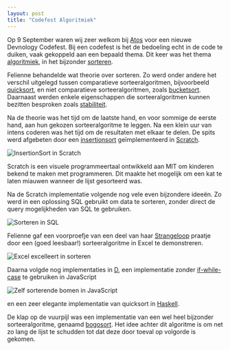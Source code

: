 ```yaml
---
layout: post
title: "Codefest Algoritmiek"
---
```


Op 9 September waren wij zeer welkom bij [Atos](http://nl.atos.net/nl-nl/home.html "Homepage van Atos") voor een nieuwe Devnology Codefest. Bij een codefest is het de bedoeling echt in de code te duiken, vaak gekoppeld aan een bepaald thema. Dit keer was het thema [algoritmiek](http://nl.wikipedia.org/wiki/Algoritme "Wikipedia over algorithmes"), in het bijzonder [sorteren](http://en.wikipedia.org/wiki/Sorting_algorithm "Wikipeidia over sorteer algorithmes").

Felienne behandelde wat theorie over sorteren. Zo werd onder andere het verschil uitgelegd tussen comparatieve sorteeralgoritmen, bijvoorbeeld [quicksort](http://en.wikipedia.org/wiki/Quicksort "Wikipedia over quicksort"), en niet comparatieve sorteeralgoritmen, zoals [bucketsort](http://en.wikipedia.org/wiki/Bucket_sort "Wikipedia over bucketsort"). Daarnaast werden enkele eigenschappen die sorteeralgoritmen kunnen bezitten besproken zoals [stabiliteit](http://en.wikipedia.org/wiki/Sorting_algorithm#Stability "Wikipedia over stabiliteit van sorteeralgorithmen").

Na de theorie was het tijd om de laatste hand, en voor sommige de eerste hand, aan hun gekozen sorteeralgoritme te leggen. Na een klein uur van intens coderen was het tijd om de resultaten met elkaar te delen. De spits werd afgebeten door een [insertionsort](http://en.wikipedia.org/wiki/Insertion_sort "Wikipedia on insertionsort") geïmplementeerd in [Scratch](http://scratch.mit.edu/ "Homepage of Scratch").

![InsertionSort in Scratch](http://devnology.nl/images/stories/articles/codefest.sorteren/scratch.jpg "InsertionSort in Scratch")

Scratch is een visuele programmeertaal ontwikkeld aan MIT om kinderen bekend te maken met programmeren. Dit maakte het mogelijk om een kat te laten miauwen wanneer de lijst gesorteerd was.

Na de Scratch implementatie volgende nog vele even bijzondere ideeën. Zo werd in een oplossing SQL gebruikt om data te sorteren, zonder direct de query mogelijkheden van SQL te gebruiken.

![Sorteren in SQL](http://devnology.nl/images/stories/articles/codefest.sorteren/sql.jpg "Sorteren in SQL")

Felienne gaf een voorproefje van een deel van haar [Strangeloop](https://www.youtube.com/watch?v=0CKru5d4GPk&amp;feature=youtu.be&amp;a "Strangeloop video of Felienne on Youtube") praatje door een (goed leesbaar!) sorteeralgoritme in Excel te demonstreren. 

![Excel excelleert in sorteren](http://devnology.nl/images/stories/articles/codefest.sorteren/excel.jpg "Excel excelleert in sorteren")

Daarna volgde nog implementaties in [D](http://dlang.org/ "Homepage of D programming language"), een implementatie zonder [if-while-case](https://github.com/dvberkel/devnology-sorting "devnology-sorting on GitHub") te gebruiken in JavaScript

![Zelf sorterende bomen in JavaScript](http://devnology.nl/images/stories/articles/codefest.sorteren/javascript_1.jpg "Zelf sorterende bomen in JavaScript")

en een zeer elegante implementatie van quicksort in [Haskell](http://www.haskell.org/haskellwiki/Haskell "Homepage of the programming language Haskell").

De klap op de vuurpijl was een implementatie van een wel heel bijzonder sorteeralgoritme, genaamd [bogosort](http://en.wikipedia.org/wiki/Bogosort "Wikipedia on Bogosort"). Het idee achter dit algoritme is om net zo lang de lijst te schudden tot dat deze door toeval op volgorde is gekomen.
